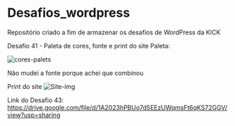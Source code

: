 # Desafios_wordpress
Repositório criado a fim de armazenar os desafios de WordPress da KICK

Desafio 41 - Paleta de cores, fonte e print do site
Paleta:

![cores-palets](https://user-images.githubusercontent.com/94648070/161543673-ddd0bd93-963f-45d9-b725-f0f9b4764b6e.png)

Não mudei a fonte porque achei que combinou

Print do site
![Site-img](https://user-images.githubusercontent.com/94648070/161543411-87fdcbac-7fe3-4485-8eae-d9ec7e28844e.png)



Link do Desafio 43:
https://drive.google.com/file/d/1A2023hPBUo7d5EEzUWqmsFt6qKS72GGV/view?usp=sharing
